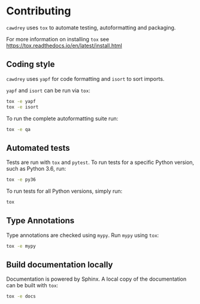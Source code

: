 <!--- This file based on https://github.com/PyGithub/PyGithub/blob/master/CONTRIBUTING.md --->
# Contributing

`cawdrey` uses `tox` to automate testing, autoformatting and packaging.

For more information on installing `tox` see https://tox.readthedocs.io/en/latest/install.html

## Coding style

`cawdrey` uses `yapf` for code formatting and `isort` to sort imports.

`yapf` and `isort` can be run via `tox`:
```bash
tox -e yapf
tox -e isort
```

To run the complete autoformatting suite run:
```bash
tox -e qa
```

## Automated tests

Tests are run with `tox` and `pytest`. To run tests for a specific Python version, such as Python 3.6, run:
```bash
tox -e py36
```

To run tests for all Python versions, simply run:
```bash
tox
```

## Type Annotations

Type annotations are checked using `mypy`. Run `mypy` using `tox`:
```bash
tox -e mypy
```

## Build documentation locally

Documentation is powered by Sphinx. A local copy of the documentation can be built with `tox`:
```bash
tox -e docs
```
